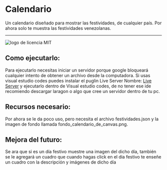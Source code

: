 # Calendario
<p>Un calendario diseñado para mostrar las festividades, de cualquier país. Por ahora solo te muestra las festividades venezolanas.</p>
<hr/>

![logo de licencia MIT](https://user-images.githubusercontent.com/66857879/186940932-591760e2-d06c-49e5-b822-08e6ecef3462.png)

## Como ejecutarlo:
Para ejecutarlo necesitas iniciar un servidor porque google bloqueará cualquier intento de obtener un archivo desde la computadora. Si usas visual estudio codes puedes instalar el puglin Live Server Nombre: [Live Server](https://marketplace.visualstudio.com/items?itemName=ritwickdey.LiveServer) y ejecutarlo dentro de Visual estudio codes, de no tener ese ide recomiendo descargar laragon o algo que cree un servidor dentro de tu pc.

## Recursos necesario:
Por ahora se le da poco uso, pero necesita el archivo festividades.json y la imagen de fondo llamada fondo_calendario_de_canvas.png.

## Mejora del futuro:
Se ara que si es un día festivo muestre una imagen del dicho día, también se le agregará un cuadro que cuando hagas click en el dia festivo te enseñe un cuadro con la descripción y imágenes de dicho día

